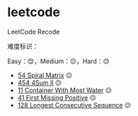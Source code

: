 # leetcode
LeetCode Recode

难度标识：

Easy：:blush:，Medium：:confused:，Hard：:pensive:

- [54 Spiral Matrix](./54.md) :confused:
- [454 4Sum II](./454.md) :confused:
- [11 Container With Most Water](./11.md) :confused:
- [41 First Missing Positive](./41.md) :pensive:
- [128 Longest Consecutive Sequence](./128.md) :confused: